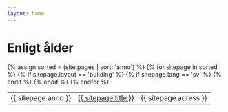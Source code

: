 ```yaml
---
layout: home
---
```

# Enligt ålder
<table>
    {% assign sorted = (site.pages | sort: 'anno')  %}
    {% for sitepage in sorted %}
        {% if sitepage.layout == 'building' %}
          {% if sitepage.lang == 'sv' %}
            <tr>
              <td>{{ sitepage.anno }}</td>
              <td><a href="{{ sitepage.url }}">{{ sitepage.title }}</a></td>
              <td>{{ sitepage.adress }}</td>
            </tr>
          {% endif %}
        {% endif %}
    {% endfor %}
</table>